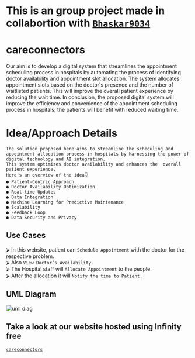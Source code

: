 # This is an group project made in collabortion with [```Bhaskar9034```](https://github.com/bhaskar9034)
# careconnectors
Our aim is to develop a digital system that streamlines the appointment scheduling process in hospitals by automating the process of identifying doctor availability and appointment slot allocation. The system allocates appointment slots based on the doctor's presence and the number of waitlisted patients. This will improve the overall patient experience by reducing the wait time. In conclusion, the proposed digital system will improve the efficiency and convenience of the appointment scheduling process in hospitals; the patients will benefit with reduced waiting time.
# Idea/Approach Details
```
The solution proposed here aims to streamline the scheduling and appointment allocation process in hospitals by harnessing the power of digital technology and AI integration.
This system optimizes doctor availability and enhances the  overall patient experience.
Here's an overview of the idea👇
● Patient-Centric Approach
● Doctor Availability Optimization
● Real-time Updates
● Data Integration
● Machine Learning for Predictive Maintenance
● Scalability
● Feedback Loop
● Data Security and Privacy
```
## **Use Cases**
⮚ In this website, patient can `Schedule Appointment` with the doctor for the respective problem.<br />
⮚ Also `View Doctor’s Availability.`<br />
⮚ The Hospital staff will `Allocate Appointment` to the people.<br />
⮚ After the allocation it will `Notify the time to Patient.`<br />

## UML Diagram
![uml diag](https://github.com/pmutyalu/careconnectors/assets/130680906/2c5c7298-f02e-4b5b-8efa-12c5f8b04801)

## Take a look at our website hosted using Infinity free
[`careconnectors`](https://careconnectors.42web.io "Visit us😀")
